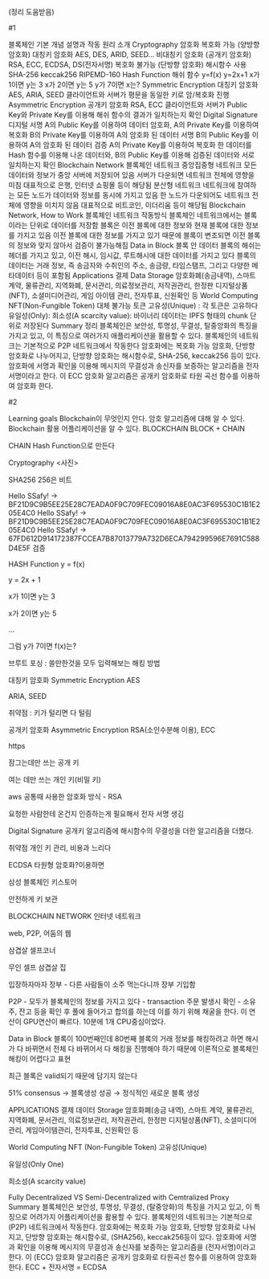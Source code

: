 (정리 도움받음)

#1

블록체인 기본 개념 설명과 작동 원리 소개
Cryptography
암호화
복호화 가능 (양방향 암호화)
대칭키 암호화
AES, DES, ARID, SEED…
비대칭키 암호화 (공개키 암호화)
RSA, ECC, ECDSA, DS(전자서명)
복호화 불가능 (단방향 암호화)
해시함수 사용
SHA-256
keccak256
RIPEMD-160
Hash Function
해쉬 함수
y=f(x)
y=2x+1
x가 1이면 y는 3
x가 2이면 y는 5
y가 7이면 x는?
Symmetric Encryption
대칭키 암호화
AES, ARIA, SEED
클라이언트와 서버가 평문을 동일한 키로 암/복호화 진행
Asymmetric Encryption
공개키 암호화
RSA, ECC
클라이언트와 서버가 Public Key와 Private Key를 이용해 해쉬 함수의 결과가 일치하는지 확인
Digital Signature
디지털 서명
A의 Public Key를 이용하여 데이터 암호화, A의 Private Key를 이용하여 복호화
B의 Private Key를 이용하여 A의 암호화 된 데이터 서명
B의 Public Key를 이용하여 A의 암호화 된 데이터 검증
A의 Private Key를 이용하여 복호화 한 데이터를 Hash 함수를 이용해 나온 데이터와, B의 Public Key를 이용해 검증된 데이터와 서로 일치하는지 확인
Blockchain Network
블록체인 네트워크
중앙집중형 네트워크
모든 데이터와 정보가 중앙 서버에 저장되어 있음
서버가 다운되면 네트워크 전체에 영향을 미침
대표적으로 은행, 인터넷 쇼핑몰 등이 해당됨
분산형 네트워크
네트워크에 참여하는 모든 노드가 데이터와 정보를 동시에 가지고 있음
한 노드가 다운되어도 네트워크 전체에 영향을 미치지 않음
대표적으로 비트코인, 이더리움 등이 해당됨
Blockchain Network, How to Work
블록체인 네트워크 작동방식
블록체인 네트워크에서는 블록이라는 단위로 데이터를 저장함
블록은 이전 블록에 대한 정보와 현재 블록에 대한 정보를 가지고 있음
이전 블록에 대한 정보를 가지고 있기 때문에 블록이 변조되면 이전 블록의 정보와 맞지 않아서 검증이 불가능해짐
Data in Block
블록 안 데이터
블록의 해쉬는 헤더를 가지고 있고, 이전 해시, 임시값, 루트해시에 대한 데이터를 가지고 있다
블록의 데이터는 거래 정보, 즉 송금자와 수취인의 주소, 송금량, 타임스탬프, 그리고 다양한 메타데이터 등이 포함됨
Applications
결제
Data Storage
암호화폐(송금내역), 스마트 계약, 물류관리, 지역화폐, 문서관리, 의료정보관리, 저작권관리, 한정판 디지털상품(NFT), 소셜미디어관리, 게임 아이템 관리, 전자투표, 신원확인 등
World Computing
NFT(Non-Fungible Token)
대체 불가능 토큰
고유성(Unique) : 각 토큰은 고유하다
유일성(Only):
희소성(A scarcity value):
바이너리 데이터는 IPFS 형태의 chunk 단위로 저장된다
Summary
정리
블록체인은 보안성, 투명성, 무결성, 탈중앙화의 특징을 가지고 있고, 이 특징으로 여러가지 애플리케이션을 활용할 수 있다.
블록체인의 네트워크는 기본적으로 P2P 네트워크에서 작동한다
암호화에는 복호화 가능 암호화, 단방향 암호화로 나누어지고, 단방향 암호화는 해시함수로, SHA-256, keccak256 등이 있다.
암호화에 서명과 확인을 이용해 메시지의 무결성과 송신자를 보증하는 알고리즘을 전자서명이라고 한다.
이 ECC 암호화 알고리즘은 공개키 암호화로 타원 곡선 함수를 이용하여 암호화 한다.

#2

Learning goals
Blockchain이 무엇인지 안다.
암호 알고리즘에 대해 알 수 있다.
Blockchain 활용 어플리케이션을 알 수 있다.
BLOCKCHAIN
BLOCK + CHAIN

CHAIN
Hash Function으로 만든다

Cryptography
<사진>

SHA256
256은 비트

Hello SSafy!
-> BF21D9C9B5EE25E28C7EADA0F9C709FEC09016A8E0AC3F695530C1B1E205E4C0
Hello SSafy!
-> BF21D9C9B5EE25E28C7EADA0F9C709FEC09016A8E0AC3F695530C1B1E205E4C0
Hello SSafy!
-> 67FD612D914172387FCCEA7B87013779A732D6ECA794299596E7691C588D4E5F
검증

HASH Function
y = f(x)

y = 2x + 1

x가 1이면 y는 3

x가 2이면 y는 5

…

그럼 y가 7이면 f(x)는?

브루트 포싱 : 쓸만한것을 모두 입력해보는 해킹 방법

대칭키 암호화 Symmetric Encryption
AES

ARIA, SEED

취약점 : 키가 털리면 다 털림

공개키 암호화 Asymmetric Encryption
RSA(소인수분해 이용), ECC

https

잠그는데만 쓰는 공개 키

여는 데만 쓰는 개인 키(비밀 키)

aws 공통때 사용한 암호화 방식 - RSA

요청한 사람한테 온건지 인증하는게 필요해서 전자 서명 생김

Digital Signature
공개키 알고리즘에 해시함수의 무결성을 더한 알고리즘을 더했다.

취약점 개인 키 관리, 비용과 느리다

ECDSA 타원형 암호화?이용하면

삼성 블록체인 키스토어

안전하게 키 보관

BLOCKCHAIN NETWORK
인터넷 네트워크

web, P2P, 어둠의 웹

삼겹살 셀프코너

무인 셀프 삼겹살 집

입장하자마자 장부 - 다른 사람들이 소주 먹는다니까 장부 기입함

P2P - 모두가 블록체인의 정보를 가지고 있다 - transaction 주문 발생시 확인 - 소유주, 잔고 등을 확인 후 풀에 들어가고 합의를 하는데 이를 하기 위해 채굴을 한다. 이 연산이 GPU연산이 빠르다. 10분에 1개 CPU중심이었다.

Data in Block
블록이 100번째인데 80번째 블록의 거래 정보를 해킹하려고 하면 해시가 다 바뀌면서 전체 다 바뀌어서 다 해킹을 진행해야 하기 때문에 이론적으로 블록체인 해킹이 어렵다고 표현

최근 블록은 valid되기 때문에 담기지 않는다

51% consensus → 블록생성 성공 → 정식적인 새로운 블록 생성

APPLICATIONS
결제
데이터 Storage
암호화폐(송금 내역), 스마트 계약, 물류관리, 지역화폐, 문서관리, 의료정보관리, 저작권관리, 한정판 디지털상품(NFT), 소셜미디어관리, 게임아이템관리, 전자투표, 신원확인 등

World Computing
NFT (Non-Fungible Token)
고유성(Unique)

유일성(Only One)

희소성(A scarcity value)

Fully Decentralized VS Semi-Decentralized with Cemtralized Proxy
Summary
블록체인은 보안성, 투명성, 무결성, (탈중앙화)의 특징을 가지고 있고, 이 특징으로 어려가지 어플리케이션을 활용할 수 있다.
블록체인의 네트워크는 기본적으로 (P2P) 네트워크에서 작동한다.
암호화에는 복호화 가능 암호화, 단방향 암호화로 나눠지고, 단방향 암호화는 해시함수로, (SHA256), keccak256등이 있다.
암호화에 서명과 확인을 이용해 메시지의 무결성과 송신자를 보증하는 알고리즘을 (전자서명)이라고 한다.
이 (ECC) 암호화 알고리즘은 공개키 암호화로 타원곡선 함수를 이용하여 암호화한다.
ECC + 전자서명 = ECDSA
